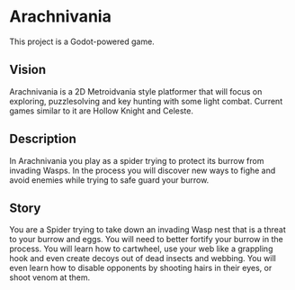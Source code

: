 # Arachnivania

This project is a Godot-powered game.

## Vision

Arachnivania is a 2D Metroidvania style platformer that will focus on exploring, puzzlesolving and key hunting with some light combat. Current games similar to it are Hollow Knight and Celeste.

## Description

In Arachnivania you play as a spider trying to protect its burrow from invading Wasps. In the process you will discover new ways to fighe and avoid enemies while trying to safe guard your burrow.

## Story

You are a Spider trying to take down an invading Wasp nest that is a threat to your burrow and eggs. You will need to better fortify your burrow in the process. You will learn how to cartwheel, use your web like a grappling hook and even create decoys out of dead insects and webbing. You will even learn how to disable opponents by shooting hairs in their eyes, or shoot venom at them.
